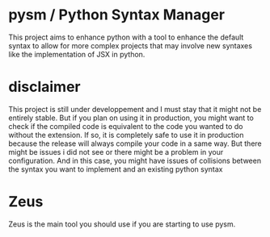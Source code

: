 # pysm / Python Syntax Manager

This project aims to enhance python with a tool to enhance the default syntax to allow for more complex projects that may involve new syntaxes like the implementation of JSX in python.

# disclaimer

This project is still under developpement and I must stay that it might not be entirely stable. But if you plan on using it in production, you might want to check if the compiled code is equivalent to the code you wanted to do without the extension. If so, it is completely safe to use it in production because the release will always compile your code in a same way. But there might be issues i did not see or there might be a problem in your configuration. And in this case, you might have issues of collisions between the syntax you want to implement and an existing python syntax

# Zeus

Zeus is the main tool you should use if you are starting to use pysm.
